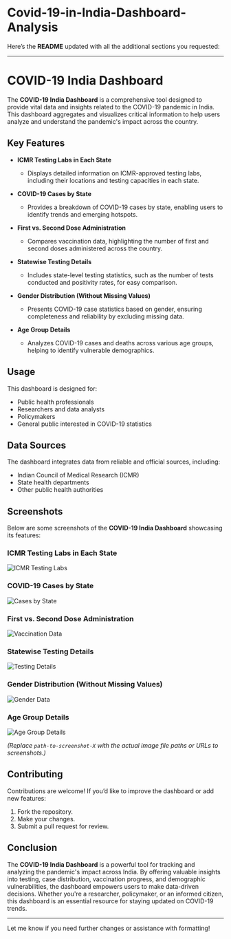 # Covid-19-in-India-Dashboard-Analysis
Here’s the **README** updated with all the additional sections you requested:  

---

# COVID-19 India Dashboard  

The **COVID-19 India Dashboard** is a comprehensive tool designed to provide vital data and insights related to the COVID-19 pandemic in India. This dashboard aggregates and visualizes critical information to help users analyze and understand the pandemic's impact across the country.  

## Key Features  

- **ICMR Testing Labs in Each State**  
  - Displays detailed information on ICMR-approved testing labs, including their locations and testing capacities in each state.  

- **COVID-19 Cases by State**  
  - Provides a breakdown of COVID-19 cases by state, enabling users to identify trends and emerging hotspots.  

- **First vs. Second Dose Administration**  
  - Compares vaccination data, highlighting the number of first and second doses administered across the country.  

- **Statewise Testing Details**  
  - Includes state-level testing statistics, such as the number of tests conducted and positivity rates, for easy comparison.  

- **Gender Distribution (Without Missing Values)**  
  - Presents COVID-19 case statistics based on gender, ensuring completeness and reliability by excluding missing data.  

- **Age Group Details**  
  - Analyzes COVID-19 cases and deaths across various age groups, helping to identify vulnerable demographics.  

## Usage  

This dashboard is designed for:  
- Public health professionals  
- Researchers and data analysts  
- Policymakers  
- General public interested in COVID-19 statistics  

## Data Sources  

The dashboard integrates data from reliable and official sources, including:  
- Indian Council of Medical Research (ICMR)  
- State health departments  
- Other public health authorities  

## Screenshots  

Below are some screenshots of the **COVID-19 India Dashboard** showcasing its features:  

### ICMR Testing Labs in Each State  
![ICMR Testing Labs](path-to-screenshot-1)  

### COVID-19 Cases by State  
![Cases by State](path-to-screenshot-2)  

### First vs. Second Dose Administration  
![Vaccination Data](path-to-screenshot-3)  

### Statewise Testing Details  
![Testing Details](path-to-screenshot-4)  

### Gender Distribution (Without Missing Values)  
![Gender Data](path-to-screenshot-5)  

### Age Group Details  
![Age Group Details](path-to-screenshot-6)  

*(Replace `path-to-screenshot-X` with the actual image file paths or URLs to screenshots.)*  

## Contributing  

Contributions are welcome! If you’d like to improve the dashboard or add new features:  
1. Fork the repository.  
2. Make your changes.  
3. Submit a pull request for review.  

## Conclusion  

The **COVID-19 India Dashboard** is a powerful tool for tracking and analyzing the pandemic's impact across India. By offering valuable insights into testing, case distribution, vaccination progress, and demographic vulnerabilities, the dashboard empowers users to make data-driven decisions. Whether you're a researcher, policymaker, or an informed citizen, this dashboard is an essential resource for staying updated on COVID-19 trends.  

---  

Let me know if you need further changes or assistance with formatting!
